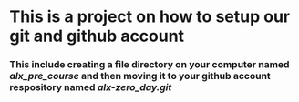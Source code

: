 ﻿# This is a project on how to setup our git and github account
### This include creating a file directory on your computer named *alx_pre_course* and then moving it to your github account respository named *alx-zero_day.git*
